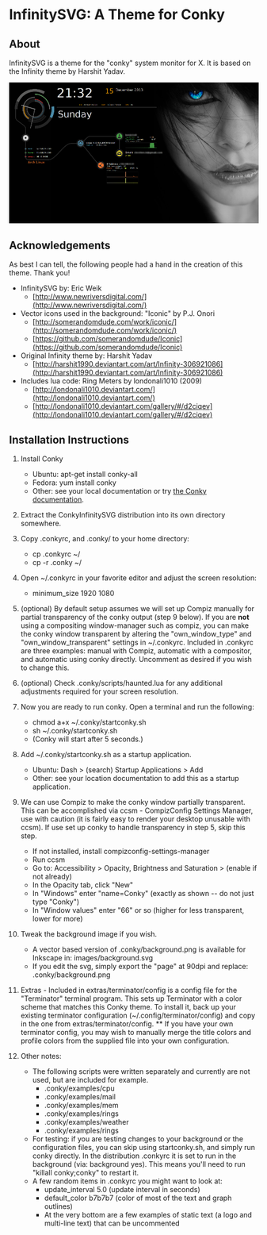 # InfinitySVG: A Theme for Conky


## About

InfinitySVG is a theme for the "conky" system monitor for X. It is based on the Infinity theme by Harshit Yadav.

![InfinitySVG screenshot](https://github.com/bchretien/ConkyInfinitySVG/raw/master/images/InfinityMail-screencap-960w.png)


## Acknowledgements

As best I can tell, the following people had a hand in the creation of this theme.  Thank you!

- InfinitySVG by: Eric Weik
	- [http://www.newriversdigital.com/](http://www.newriversdigital.com/)
- Vector icons used in the background: "Iconic" by P.J. Onori
	- [http://somerandomdude.com/work/iconic/](http://somerandomdude.com/work/iconic/)
	- [https://github.com/somerandomdude/Iconic](https://github.com/somerandomdude/Iconic)
- Original Infinity theme by:	Harshit Yadav
	- [http://harshit1990.deviantart.com/art/Infinity-306921086](http://harshit1990.deviantart.com/art/Infinity-306921086)
- Includes lua code: Ring Meters by londonali1010 (2009)
	- [http://londonali1010.deviantart.com/](http://londonali1010.deviantart.com/)
	- [http://londonali1010.deviantart.com/gallery/#/d2ciqev](http://londonali1010.deviantart.com/gallery/#/d2ciqev)

## Installation Instructions

1. Install Conky
	- Ubuntu:   apt-get install conky-all
	- Fedora: yum install conky
	- Other: see your local documentation or try [the Conky documentation](http://conky.sourceforge.net/documentation.html).
2. Extract the ConkyInfinitySVG distribution into its own directory somewhere.
3. Copy .conkyrc, and .conky/ to your home directory:
	- cp .conkyrc ~/
	- cp -r .conky ~/

4. Open ~/.conkyrc in your favorite editor and adjust the screen resolution:
	- minimum_size 1920 1080

5. (optional) By default setup assumes we will set up Compiz manually for partial transparency of the conky output (step 9 below). If you are **not** using a compositing window-manager such as compiz, you can make the conky window transparent by altering the "own_window_type" and "own_window_transparent" settings in ~/.conkyrc.  Included in .conkyrc are three examples: manual with Compiz, automatic with a compositor, and automatic using conky directly.  Uncomment as desired if you wish to change this.

6. (optional) Check .conky/scripts/haunted.lua for any additional adjustments required for your screen resolution.

7. Now you are ready to run conky.  Open a terminal and run the following:
	- chmod a+x ~/.conky/startconky.sh
	- sh ~/.conky/startconky.sh
	- (Conky will start after 5 seconds.)

8. Add ~/.conky/startconky.sh as a startup application.
	- Ubuntu: Dash > (search) Startup Applications > Add
	- Other: see your location documentation to add this as a startup application.

9. We can use Compiz to make the conky window partially transparent.  This can be accomplished via ccsm - CompizConfig Settings Manager, use with caution (it is fairly easy to render your desktop unusable with ccsm).  If use set up conky to handle transparency in step 5, skip this step.
	- If not installed, install compizconfig-settings-manager 
	- Run ccsm
	- Go to: Accessibility > Opacity, Brightness and Saturation > (enable if not already)
	- In the Opacity tab, click "New"
	- In "Windows" enter "name=Conky" (exactly as shown -- do not just type "Conky")
	- In "Window values" enter "66" or so (higher for less transparent, lower for more)

10. Tweak the background image if you wish.
	- A vector based version of .conky/background.png is available for Inkscape in: images/background.svg
	- If you edit the svg, simply export the "page" at 90dpi and replace: .conky/background.png

11. Extras - Included in extras/terminator/config is a config file for the "Terminator" terminal program.  This sets up Terminator with a color scheme that matches this Conky theme.  To install it, back up your existing terminator configuration (~/.config/terminator/config) and copy in the one from extras/terminator/config.  ** If you have your own terminator config, you may wish to manually merge the title colors and profile colors from the supplied file into your own configuration.

12. Other notes:
	- The following scripts were written separately and currently are not used, but are included for example.
		- .conky/examples/cpu
		- .conky/examples/mail
		- .conky/examples/mem
		- .conky/examples/rings
		- .conky/examples/weather
		- .conky/examples/rings
	- For testing:  if you are testing changes to your background or the configuration files, you can skip using startconky.sh, and simply run conky directly.  In the distribution .conkyrc it is set to run in the background (via: background yes).  This means you'll need to run "killall conky;conky" to restart it.
	- A few random items in .conkyrc you might want to look at:
		- update_interval 5.0 (update interval in seconds)
		- default_color b7b7b7 (color of most of the text and graph outlines)
		- At the very bottom are a few examples of static text (a logo and multi-line text) that can be uncommented

